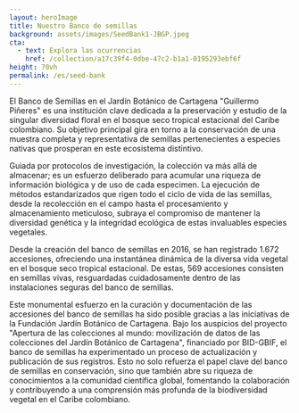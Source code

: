 ```yaml
---
layout: heroImage 
title: Nuestro Banco de semillas
background: assets/images/SeedBank1-JBGP.jpeg
cta:
  - text: Explora las ocurrencias
    href: /collection/a17c39f4-0dbe-47c2-b1a1-0195293ebf6f
height: 70vh
permalink: /es/seed-bank
---
```


El Banco de Semillas en el Jardín Botánico de Cartagena "Guillermo Piñeres" es una institución clave dedicada a la preservación y estudio de la singular diversidad floral en el bosque seco tropical estacional del Caribe colombiano. Su objetivo principal gira en torno a la conservación de una muestra completa y representativa de semillas pertenecientes a especies nativas que prosperan en este ecosistema distintivo.

Guiada por protocolos de investigación, la colección va más allá de almacenar; es un esfuerzo deliberado para acumular una riqueza de información biológica y de uso de cada especimen. La ejecución de métodos estandarizados que rigen todo el ciclo de vida de las semillas, desde la recolección en el campo hasta el procesamiento y almacenamiento meticuloso, subraya el compromiso de mantener la diversidad genética y la integridad ecológica de estas invaluables especies vegetales.

Desde la creación del banco de semillas en 2016, se han registrado 1.672 accesiones, ofreciendo una instantánea dinámica de la diversa vida vegetal en el bosque seco tropical estacional. De estas, 569 accesiones consisten en semillas vivas, resguardadas cuidadosamente dentro de las instalaciones seguras del banco de semillas.

Este monumental esfuerzo en la curación y documentación de las accesiones del banco de semillas ha sido posible gracias a las iniciativas de la Fundación Jardín Botánico de Cartagena. Bajo los auspicios del proyecto "Apertura de las colecciones al mundo: movilización de datos de las colecciones del Jardín Botánico de Cartagena", financiado por BID-GBIF, el banco de semillas ha experimentado un proceso de actualización y publicación de sus registros. Esto no solo refuerza el papel clave del banco de semillas en conservación, sino que también abre su riqueza de conocimientos a la comunidad científica global, fomentando la colaboración y contribuyendo a una comprensión más profunda de la biodiversidad vegetal en el Caribe colombiano.